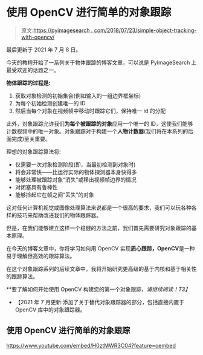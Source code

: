 # 使用 OpenCV 进行简单的对象跟踪

> 原文:[https://pyimagesearch . com/2018/07/23/simple-object-tracking-with-opencv/](https://pyimagesearch.com/2018/07/23/simple-object-tracking-with-opencv/)

最后更新于 2021 年 7 月 8 日。

今天的教程开始了一系列关于物体跟踪的博客文章，可以说是 PyImageSearch 上最受欢迎的话题之一。

**物体跟踪的过程是:**

1.  获取对象检测的初始集合(例如输入的一组边界框坐标)
2.  为每个初始检测创建唯一的 ID
3.  然后当每个对象在视频帧中移动时跟踪它们，保持唯一 id 的分配

此外，对象跟踪允许我们**为每个被跟踪的对象**应用一个唯一的 ID，这使我们能够计数视频中的唯一对象。对象跟踪对于构建一个**人物计数器**(我们将在本系列的后面完成)至关重要。

理想的对象跟踪算法将:

*   仅需要一次对象检测阶段(即，当最初检测到对象时)
*   将会非常快——比运行实际的物体探测器本身快得多
*   能够处理被跟踪对象“消失”或移出视频帧边界的情况
*   对闭塞具有鲁棒性
*   能够捡起它在帧之间“丢失”的对象

这对任何计算机视觉或图像处理算法来说都是一个很高的要求，我们可以玩各种各样的技巧来帮助改进我们的物体跟踪器。

但是，在我们能够建立这样一个稳健的方法之前，我们首先需要研究对象跟踪的基本原理。

在今天的博客文章中，你将学习如何用 OpenCV 实现**质心跟踪，OpenCV**是一种易于理解但高效的跟踪算法。

在这个对象跟踪系列的后续文章中，我将开始研究更高级的基于内核和基于相关性的跟踪算法。

**要了解如何开始使用 OpenCV 构建您的第一个对象跟踪，*请继续阅读！*T3】**

*   【2021 年 7 月更新:添加了关于替代对象跟踪器的部分，包括直接内置于 OpenCV 库中的对象跟踪器。

## 使用 OpenCV 进行简单的对象跟踪

<https://www.youtube.com/embed/H0ztMWR3C04?feature=oembed>